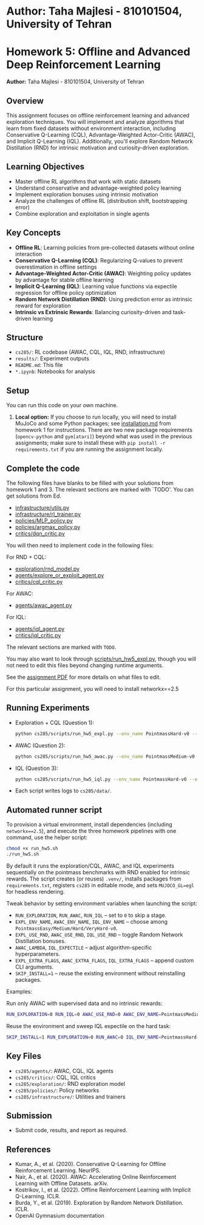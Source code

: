 # Author: Taha Majlesi - 810101504, University of Tehran
# Homework 5: Offline and Advanced Deep Reinforcement Learning

**Author:** Taha Majlesi - 810101504, University of Tehran

## Overview

This assignment focuses on offline reinforcement learning and advanced exploration techniques. You will implement and analyze algorithms that learn from fixed datasets without environment interaction, including Conservative Q-Learning (CQL), Advantage-Weighted Actor-Critic (AWAC), and Implicit Q-Learning (IQL). Additionally, you'll explore Random Network Distillation (RND) for intrinsic motivation and curiosity-driven exploration.

## Learning Objectives

- Master offline RL algorithms that work with static datasets
- Understand conservative and advantage-weighted policy learning
- Implement exploration bonuses using intrinsic motivation
- Analyze the challenges of offline RL (distribution shift, bootstrapping error)
- Combine exploration and exploitation in single agents

## Key Concepts

- **Offline RL**: Learning policies from pre-collected datasets without online interaction
- **Conservative Q-Learning (CQL)**: Regularizing Q-values to prevent overestimation in offline settings
- **Advantage-Weighted Actor-Critic (AWAC)**: Weighting policy updates by advantage for stable offline learning
- **Implicit Q-Learning (IQL)**: Learning value functions via expectile regression for offline policy optimization
- **Random Network Distillation (RND)**: Using prediction error as intrinsic reward for exploration
- **Intrinsic vs Extrinsic Rewards**: Balancing curiosity-driven and task-driven learning

## Structure

- `cs285/`: RL codebase (AWAC, CQL, IQL, RND, infrastructure)
- `results/`: Experiment outputs
- `README.md`: This file
- `*.ipynb`: Notebooks for analysis

## Setup

You can run this code on your own machine.

1. **Local option:** If you choose to run locally, you will need to install MuJoCo and some Python packages; see [installation.md](../hw1/installation.md) from homework 1 for instructions. There are two new package requirements (`opencv-python` and `gym[atari]`) beyond what was used in the previous assignments; make sure to install these with `pip install -r requirements.txt` if you are running the assignment locally.

## Complete the code

The following files have blanks to be filled with your solutions from homework 1 and 3. The relevant sections are marked with `TODO'. You can get solutions from Ed.

- [infrastructure/utils.py](cs285/infrastructure/utils.py)
- [infrastructure/rl_trainer.py](cs285/infrastructure/rl_trainer.py)
- [policies/MLP_policy.py](cs285/policies/MLP_policy.py)
- [policies/argmax_policy.py](cs285/policies/argmax_policy.py)
- [critics/dqn_critic.py](cs285/critics/dqn_critic.py)

You will then need to implement code in the following files:

For RND + CQL:

- [exploration/rnd_model.py](cs285/exploration/rnd_model.py)
- [agents/explore_or_exploit_agent.py](cs285/agents/explore_or_exploit_agent.py)
- [critics/cql_critic.py](cs285/critics/cql_critic.py)

For AWAC:

- [agents/awac_agent.py](cs285/agents/awac_agent.py)

For IQL:

- [agents/iql_agent.py](cs285/agents/iql_agent.py)
- [critics/iql_critic.py](cs285/critics/iql_critic.py)

The relevant sections are marked with `TODO`.

You may also want to look through [scripts/run_hw5_expl.py](cs285/scripts/run_hw5_expl.py), though you will not need to edit this files beyond changing runtime arguments.

See the [assignment PDF](hw5.pdf) for more details on what files to edit.

For this particular assignment, you will need to install networkx==2.5

## Running Experiments

- Exploration + CQL (Question 1):
  ```bash
  python cs285/scripts/run_hw5_expl.py --env_name PointmassHard-v0 --exp_name expl_test
  ```
- AWAC (Question 2):
  ```bash
  python cs285/scripts/run_hw5_awac.py --env_name PointmassMedium-v0 --exp_name awac_test
  ```
- IQL (Question 3):
  ```bash
  python cs285/scripts/run_hw5_iql.py --env_name PointmassHard-v0 --exp_name iql_test
  ```
- Each script writes logs to `cs285/data/`.

## Automated runner script

To provision a virtual environment, install dependencies (including `networkx==2.5`), and execute the three homework pipelines with one command, use the helper script:

```bash
chmod +x run_hw5.sh
./run_hw5.sh
```

By default it runs the exploration/CQL, AWAC, and IQL experiments sequentially on the pointmass benchmarks with RND enabled for intrinsic rewards. The script creates (or reuses) `.venv/`, installs packages from `requirements.txt`, registers `cs285` in editable mode, and sets `MUJOCO_GL=egl` for headless rendering.

Tweak behavior by setting environment variables when launching the script:

- `RUN_EXPLORATION`, `RUN_AWAC`, `RUN_IQL` – set to `0` to skip a stage.
- `EXPL_ENV_NAME`, `AWAC_ENV_NAME`, `IQL_ENV_NAME` – choose among `PointmassEasy/Medium/Hard/VeryHard-v0`.
- `EXPL_USE_RND`, `AWAC_USE_RND`, `IQL_USE_RND` – toggle Random Network Distillation bonuses.
- `AWAC_LAMBDA`, `IQL_EXPECTILE` – adjust algorithm-specific hyperparameters.
- `EXPL_EXTRA_FLAGS`, `AWAC_EXTRA_FLAGS`, `IQL_EXTRA_FLAGS` – append custom CLI arguments.
- `SKIP_INSTALL=1` – reuse the existing environment without reinstalling packages.

Examples:

Run only AWAC with supervised data and no intrinsic rewards:

```bash
RUN_EXPLORATION=0 RUN_IQL=0 AWAC_USE_RND=0 AWAC_ENV_NAME=PointmassMedium-v0 ./run_hw5.sh
```

Reuse the environment and sweep IQL expectile on the hard task:

```bash
SKIP_INSTALL=1 RUN_EXPLORATION=0 RUN_AWAC=0 IQL_ENV_NAME=PointmassHard-v0 IQL_EXPECTILE=0.9 ./run_hw5.sh
```

## Key Files

- `cs285/agents/`: AWAC, CQL, IQL agents
- `cs285/critics/`: CQL, IQL critics
- `cs285/exploration/`: RND exploration model
- `cs285/policies/`: Policy networks
- `cs285/infrastructure/`: Utilities and trainers

## Submission

- Submit code, results, and report as required.

## References

- Kumar, A., et al. (2020). Conservative Q-Learning for Offline Reinforcement Learning. NeurIPS.
- Nair, A., et al. (2020). AWAC: Accelerating Online Reinforcement Learning with Offline Datasets. arXiv.
- Kostrikov, I., et al. (2022). Offline Reinforcement Learning with Implicit Q-Learning. ICLR.
- Burda, Y., et al. (2019). Exploration by Random Network Distillation. ICLR.
- OpenAI Gymnasium documentation
